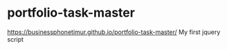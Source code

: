 # portfolio-task-master
https://businessphonetimur.github.io/portfolio-task-master/
My first jquery script

